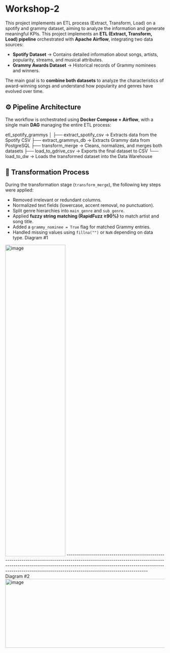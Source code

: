 # Workshop-2
This project implements an ETL process (Extract, Transform, Load) on a spotify and grammy dataset, aiming to analyze the information and generate meaningful KPIs.
This project implements an **ETL (Extract, Transform, Load) pipeline** orchestrated with **Apache Airflow**, integrating two data sources:

- **Spotify Dataset** → Contains detailed information about songs, artists, popularity, streams, and musical attributes.  
- **Grammy Awards Dataset** → Historical records of Grammy nominees and winners.

The main goal is to **combine both datasets** to analyze the characteristics of award-winning songs and understand how popularity and genres have evolved over time.

## ⚙️ Pipeline Architecture

The workflow is orchestrated using **Docker Compose + Airflow**, with a single main **DAG** managing the entire ETL process:

etl_spotify_grammys
│
├── extract_spotify_csv → Extracts data from the Spotify CSV
├── extract_grammys_db → Extracts Grammy data from PostgreSQL 
├── transform_merge → Cleans, normalizes, and merges both datasets
├── load_to_gdrive_csv → Exports the final dataset to CSV 
└── load_to_dw → Loads the transformed dataset into the Data Warehouse 

## 🧩 Transformation Process

During the transformation stage (`transform_merge`), the following key steps were applied:

- Removed irrelevant or redundant columns.  
- Normalized text fields (lowercase, accent removal, no punctuation).  
- Split genre hierarchies into `main_genre` and `sub_genre`.  
- Applied **fuzzy string matching (RapidFuzz ≥90%)** to match artist and song title.  
- Added a `grammy_nominee = True` flag for matched Grammy entries.  
- Handled missing values using `fillna("")` or `NaN` depending on data type.
Diagram #1
<img width="190" height="981" alt="image" src="https://github.com/user-attachments/assets/760568b4-1b1a-4a99-a525-5f674186cd2a" />
----------------------------------------------------------------------------------------------------------------------------------------------------------------------------------------------------------------------------------------------------------------------------------Diagram #2
<img width="618" height="217" alt="image" src="https://github.com/user-attachments/assets/c697dd02-d4c3-4909-a781-da1931faaa5a" />

